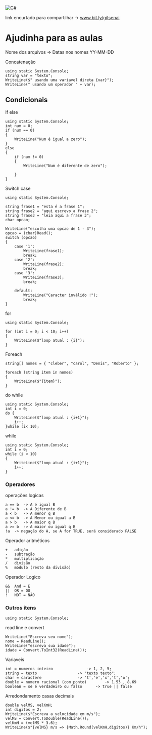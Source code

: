 ![C#](https://img.shields.io/badge/c%23-%23239120.svg?style=for-the-badge&logo=c-sharp&logoColor=white) 

link encurtado para compartilhar -> www.bit.ly/gitsenai

# Ajudinha para as aulas
Nome dos arquivos => Datas nos nomes YY-MM-DD




   <summary> Concatenação </summary>
	
	using static System.Console;
	string var = "texto";
	WriteLine($" usando uma variavel direta {var}");
	WriteLine(" usando um operador " + var);


	
## Condicionais


  <summary> If else </summary>
	
	using static System.Console;
	int num = 0;
	if (num == 0)
	{
	    WriteLine("Num é igual a zero");
	}
	else
	{
	    if (num != 0)
	    {
	        WriteLine("Num é diferente de zero");

	    }
	}
	




  <summary> Switch case </summary>

	using static System.Console;

	string frase1 = "esta é a frase 1";
	string frase2 = "aqui escrevo a frase 2";
	string frase3 = "leia aqui a frase 3";
	char opcao;

	WriteLine("escolha uma opcao de 1 - 3");
	opcao = (char)Read();
	switch (opcao)
	{
	    case '1':
	        WriteLine(frase1);
	        break;
	    case '2':
	        WriteLine(frase2);
	        break;
	    case '3':
	        WriteLine(frase3);
	        break;

	    default:
	        WriteLine("Caracter inválido !");
	        break;
	}
	




  <summary> for </summary>

	using static System.Console;

	for (int i = 0; i < 10; i++)
	{
	    WriteLine($"loop atual : {i}");
	}
	

	

  <summary> Foreach </summary>

	string[] nomes = { "cleber", "carol", "Denis", "Roberto" };

	foreach (string item in nomes)
	{
	    WriteLine($"{item}");
	}
	





  <summary> do while </summary>
	
	using static System.Console;
	int i = 0;
	do {
	    WriteLine($"loop atual : {i+1}");
	    i++;
	}while (i< 10);
	




  <summary> while </summary>

	using static System.Console;
	int i = 0;
	while (i < 10)
	{
	    WriteLine($"loop atual : {i+1}");
	    i++;
	}



### Operadores	
	

  <summary> operações logicas </summary>

	a == b	-> A é igual B
	a != b	-> A Diferente de B
	a < b 	-> A menor q B
	a <= b	-> A Menor ou igual a B
	a > b 	-> A maior q B
	a >= b 	-> A maior ou igual q B
	!a	-> negação do A, se A for TRUE, será considerado FALSE

	


  <summary> Operador aritméticos </summary>
	
	+	adição
	-	subtração
	*	multiplicação
	/	divisão
	%	módulo (resto da divisão)
	




  <summary> Operador Logico </summary>

	&&	And = E
	||	OR = OU
	!	NOT = NÃO


### Outros itens
	using static System.Console;
	

  <summary> read line e convert </summary>

	WriteLine("Escreva seu nome");
	nome = ReadLine();
	WriteLine("escreva sua idade");
	idade = Convert.ToInt32(ReadLine());


	

  <summary> Variaveis </summary>
	
	int = numeros inteiro 				-> 1, 2, 5;
	string = texto 					-> "texto texto";
	char = caractere				-> 't','e','x','t','o';
	double = numero racional (com ponto)		-> 1.53 , 8.69
	boolean = se é verdadeiro ou falso 		-> true || false
	

	

  <summary> Arredondamento casas decimais </summary>
	
	double velMS, velKmH;
	int digitos = 2;
	WriteLine($"Escreva a velocidade em m/s");
	velMS = Convert.ToDouble(ReadLine());
	velKmH = (velMS * 3.6);
	WriteLine($"{velMS} m/s => {Math.Round(velKmH,digitos)} Km/h");

